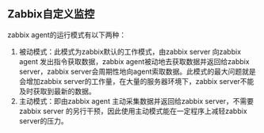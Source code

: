 ## Zabbix自定义监控

zabbix agent的运行模式有以下两种：

1. 被动模式：此模式为zabbix默认的工作模式，由zabbix server 向zabbix agent 发出指令获取数据，zabbix agent被动地去获取数据并返回给zabbix server，zabbix server会周期性地向agent索取数据。此模式的最大问题就是会增加zabbix server的工作量，在大量的服务器环境下，zabbix server不能及时获取到最新的数据。
2. 主动模式：即由zabbix agent 主动采集数据并返回给zabbix server，不需要zabbix server 的另行干预，因此使用主动模式能在一定程序上减轻zabbix server的压力。

